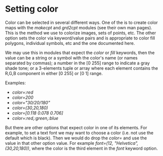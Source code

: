 
# Setting color

Color can be selected in several different ways. One of the is to create color maps with the *makecpt* and
*grd2cpt* modules (see their own man pages). This is the method we use to colorize images, sets of points, etc.
The other option sets the color via keyword/value pairs and is appropriate to color fill polygons, individual
symbols, etc and the one documented here.

We may use this in modules that expect the *color* or *fill* keywords, then the value can be a string or a
symbol with the color's name (or names separated by commas); a number in the [0 255] range to indicate a
gray shade tone; or a 3-elements tuple or array where each element contains the R,G,B component in either
[0 255] or [0 1] range.

Examples:

- *color=:red*
- *color=200*
- *color="30/20/180"*
- *color=(30,20,180)*
- *color=[0.118 0.078 0.706]*
- *color=:red,:green,:blue*

But there are other options that expect color in one of its elements. For example, to set a text font we
may want to choose a color (i.e. not use the default which is black). Then we would do drop the *color=*
and use the value in that other option value. For example *font=(12, "Helvetica", (30,20,180))*, where the color
is the third element in the *font* keyword option. 
